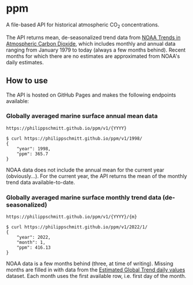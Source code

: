 # ppm
A file-based API for historical atmospheric CO<sub>2</sub> concentrations. 

The API returns mean, de-seasonalized trend data from [NOAA Trends in Atmospheric Carbon Dioxide](https://gml.noaa.gov/ccgg/trends/gl_data.html), which includes monthly and annual data ranging from January 1979 to today (always a few months behind). Recent months for which there are no estimates are approximated from NOAA's daily estimates.

## How to use
The API is hosted on GitHub Pages and makes the following endpoints available:

### Globally averaged marine surface annual mean data
`https://philippschmitt.github.io/ppm/v1/{YYYY}`

```
$ curl https://philippschmitt.github.io/ppm/v1/1998/
{
	"year": 1998, 
	"ppm": 365.7
}
```

NOAA data does not include the annual mean for the current year (obviously...). For the current year, the API returns the mean of the monthly trend data available-to-date.


### Globally averaged marine surface monthly trend data (de-seasonalized)
`https://philippschmitt.github.io/ppm/v1/{YYYY}/{m}`

```
$ curl https://philippschmitt.github.io/ppm/v1/2022/1/
{
	"year": 2022, 
	"month": 1, 
	"ppm": 416.13
}
```

NOAA data is a few months behind (three, at time of writing). Missing months are filled in with data from the [Estimated Global Trend daily values](https://gml.noaa.gov/webdata/ccgg/trends/co2/co2_trend_gl.csv) dataset. Each month uses the first available row, i.e. first day of the month.
